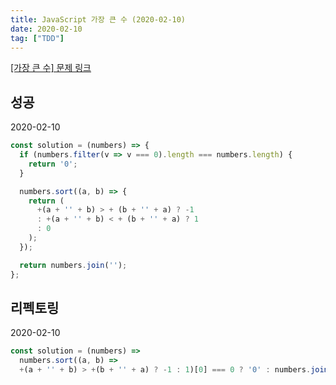 ```yaml
---
title: JavaScript 가장 큰 수 (2020-02-10)
date: 2020-02-10
tag: ["TDD"]
---
```


[[가장 큰 수] 문제 링크](https://programmers.co.kr/learn/courses/30/lessons/42746)

## 성공

2020-02-10

```javascript
const solution = (numbers) => {
  if (numbers.filter(v => v === 0).length === numbers.length) {
    return '0';
  }

  numbers.sort((a, b) => {
    return (
      +(a + '' + b) > + (b + '' + a) ? -1
      : +(a + '' + b) < + (b + '' + a) ? 1
      : 0
    );
  });

  return numbers.join('');
};
```

## 리펙토링

2020-02-10

```javascript
const solution = (numbers) =>
  numbers.sort((a, b) =>
  +(a + '' + b) > +(b + '' + a) ? -1 : 1)[0] === 0 ? '0' : numbers.join('')
```
